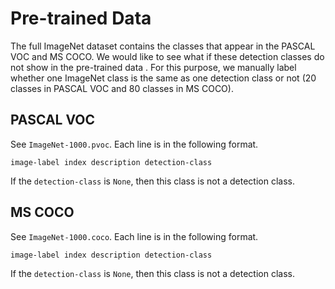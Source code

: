 # Pre-trained Data

The full ImageNet dataset contains the classes that appear in the PASCAL VOC and MS COCO. We would like to see what if these detection classes do not show in the pre-trained data
.
For this purpose, we manually label whether one ImageNet class is the same as one detection class or not (20 classes in PASCAL VOC and 80 classes in MS COCO).

## PASCAL VOC
See `ImageNet-1000.pvoc`.
Each line is in the following format.
```
image-label index description detection-class
```
If the `detection-class` is `None`, then this class is not a detection class.

## MS COCO
See `ImageNet-1000.coco`.
Each line is in the following format.
```
image-label index description detection-class
```
If the `detection-class` is `None`, then this class is not a detection class.
